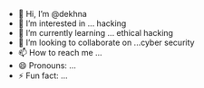 - 👋 Hi, I’m @dekhna
- 👀 I’m interested in ... hacking 
- 🌱 I’m currently learning ... ethical hacking
- 💞️ I’m looking to collaborate on ...cyber security 
- 📫 How to reach me ...
- 😄 Pronouns: ...
- ⚡ Fun fact: ...

<!---
dekhna/dekhna is a ✨ special ✨ repository because its `README.md` (this file) appears on your GitHub profile.
You can click the Preview link to take a look at your changes.
--->
